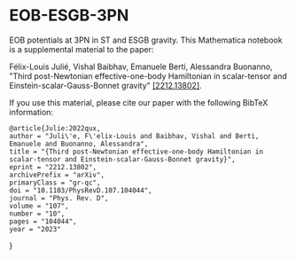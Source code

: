 # EOB-ESGB-3PN
EOB potentials at 3PN in ST and ESGB gravity. This Mathematica notebook is a supplemental material to the paper:

Félix-Louis Julié, Vishal Baibhav, Emanuele Berti, Alessandra Buonanno, "Third post-Newtonian effective-one-body Hamiltonian in scalar-tensor and Einstein-scalar-Gauss-Bonnet gravity" [[2212.13802]](https://arxiv.org/abs/2212.13802).

If you use this material, please cite our paper with the following BibTeX information:

    @article{Julie:2022qux,
    author = "Juli\'e, F\'elix-Louis and Baibhav, Vishal and Berti, Emanuele and Buonanno, Alessandra",
    title = "{Third post-Newtonian effective-one-body Hamiltonian in scalar-tensor and Einstein-scalar-Gauss-Bonnet gravity}",
    eprint = "2212.13802",
    archivePrefix = "arXiv",
    primaryClass = "gr-qc",
    doi = "10.1103/PhysRevD.107.104044",
    journal = "Phys. Rev. D",
    volume = "107",
    number = "10",
    pages = "104044",
    year = "2023"
}
